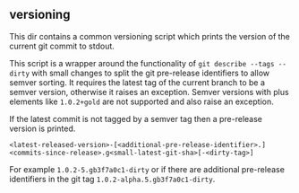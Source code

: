 ## versioning

This dir contains a common versioning script which prints the version of the current git commit to stdout.

This script is a wrapper around the functionality of `git describe --tags --dirty` with small changes to split the git pre-release identifiers to allow
semver sorting.
It requires the latest tag of the current branch to be a semver version, otherwise it raises an exception.
Semver versions with plus elements like `1.0.2+gold` are not supported and also raise an exception.

If the latest commit is not tagged by a semver tag then a pre-release version is printed.

`<latest-released-version>-[<additional-pre-release-identifier>.]<commits-since-release>.g<small-latest-git-sha>[-<dirty-tag>]`

For example `1.0.2-5.gb3f7a0c1-dirty` or if there are additional pre-release identifiers in the git tag `1.0.2-alpha.5.gb3f7a0c1-dirty`.
